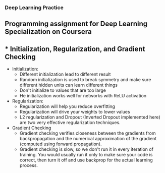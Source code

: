 ### Deep Learning Practice
## Programming assignment for Deep Learning Specialization on Coursera
## * Initialization, Regularization, and Gradient Checking
  * Initialization: 
      * Different initialization lead to different result
      * Random initialization is used to break symmetry and make sure different hidden units can learn different things
      * Don't initialize to values that are too large
      * He initialization works well for networks with ReLU activation
  * Regularization:
      * Regularization will help you reduce overfitting
      * Regularization will drive your weights to lower values
      * L2 regularization and Dropout (Inverted Dropout implemented here) are two very effective regularization techniques. 
  * Gradient Checking
      * Gradient checking verifies closeness between the gradients from backpropagation and the numerical approximation of the gradient (computed using forward propagation).
      * Gradient checking is slow, so we don't run it in every iteration of training. You would usually run it only to make sure your code is correct, then turn it off and use backprop for the actual learning process.

